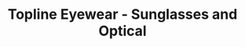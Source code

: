 ---
title: "Topline Eyewear - Sunglasses and Optical"
url: /norfolk/topline-eyewear-sunglasses-and-optical/
shop: optician
---